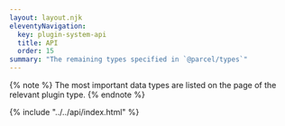 ```yaml
---
layout: layout.njk
eleventyNavigation:
  key: plugin-system-api
  title: API
  order: 15
summary: "The remaining types specified in `@parcel/types`"
---
```


{% note %}
The most important data types are listed on the page of the relevant plugin type.
{% endnote %}

{% include "../../api/index.html" %}

